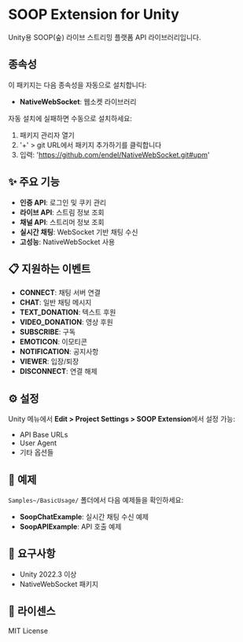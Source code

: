 # SOOP Extension for Unity

Unity용 SOOP(숲) 라이브 스트리밍 플랫폼 API 라이브러리입니다.

## 종속성
이 패키지는 다음 종속성을 자동으로 설치합니다:
- **NativeWebSocket**: 웹소켓 라이브러리

자동 설치에 실패하면 수동으로 설치하세요:
1. 패키지 관리자 열기
2. '+' > git URL에서 패키지 추가하기를 클릭합니다
3. 입력: 'https://github.com/endel/NativeWebSocket.git#upm'

## ✨ 주요 기능

- **인증 API**: 로그인 및 쿠키 관리
- **라이브 API**: 스트림 정보 조회
- **채널 API**: 스트리머 정보 조회
- **실시간 채팅**: WebSocket 기반 채팅 수신
- **고성능**: NativeWebSocket 사용

## 📋 지원하는 이벤트

- **CONNECT**: 채팅 서버 연결
- **CHAT**: 일반 채팅 메시지
- **TEXT_DONATION**: 텍스트 후원
- **VIDEO_DONATION**: 영상 후원
- **SUBSCRIBE**: 구독
- **EMOTICON**: 이모티콘
- **NOTIFICATION**: 공지사항
- **VIEWER**: 입장/퇴장
- **DISCONNECT**: 연결 해제

## ⚙️ 설정

Unity 메뉴에서 **Edit > Project Settings > SOOP Extension**에서 설정 가능:
- API Base URLs
- User Agent
- 기타 옵션들

## 📝 예제

`Samples~/BasicUsage/` 폴더에서 다음 예제들을 확인하세요:
- **SoopChatExample**: 실시간 채팅 수신 예제
- **SoopAPIExample**: API 호출 예제

## 🔧 요구사항

- Unity 2022.3 이상
- NativeWebSocket 패키지

## 📄 라이센스

MIT License